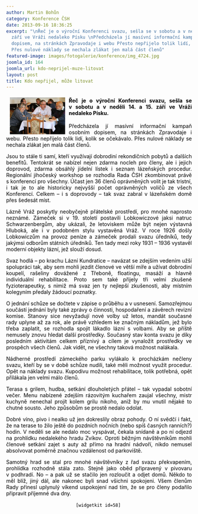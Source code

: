 ```yaml
---
author: Martin Bohůn
category: Konference ČSH
date: 2013-09-16 18:36:25
excerpt: "\nŘeč je o výroční Konferenci svazu, sešla se v sobotu a v neděli 14 a 15
  září ve Vráži nedaleko Písku \nPředcházela jí masívní informační kampaň osobním
  dopisem, na stránkách Zpravodaje i webu Přesto nepřijelo tolik lidí, kolik se očekávalo
  Přes nulové náklady se nechala zlákat jen malá část členů"
featured-image: images/fotogalerie/konference/img_4724.jpg
joomla_id: 164
joomla_url: kdo-neprijel-muze-litovat
layout: post
title: Kdo nepřijel, může litovat
---
```


<h4 style="text-align: justify;"><span style="color: #000000;"><img src="images/fotogalerie/konference/img_4724.jpg" border="0" width="150" height="100" style="float: left; margin-left: 10px; margin-right: 10px;" /></span></h4>
<h4 style="text-align: justify;"><span style="color: #000000;">Řeč je o výroční Konferenci svazu, sešla se v sobotu a v neděli 14. a 15. září ve Vráži nedaleko Písku. </span></h4>
<p style="text-align: justify;"><span style="color: #000000;">Předcházela jí masívní informační kampaň osobním dopisem, na stránkách Zpravodaje i webu. Přesto nepřijelo tolik lidí, kolik se očekávalo. Přes nulové náklady se nechala zlákat jen malá část členů.</span></p>

<p style="text-align: justify;"><span style="color: #000000;">Jsou to stále ti samí, kteří využívají dobrodiní rekondičních pobytů a dalších benefitů. Tentokrát se nabízel nejen zdarma nocleh pro členy, ale i jejich doprovod, zdarma obsáhlý jídelní lístek i seznam lázeňských procedur. Regionální jihočeský workshop se rozhodla Rada ČSH zkombinovat právě s konferencí pro všechny. Účast jen 36 členů oprávněných volit je tak tristní, i tak je to ale historicky nejvyšší počet oprávněných voličů ze všech Konferencí. Celkem – i s doprovody – tak svaz zabral v lázeňském domě přes šedesát míst.</span></p>
<p style="text-align: justify;"><span style="color: #000000;">Lázně Vráž poskytly neobyčejně přátelské prostředí, pro mnohé naprosto neznámé. Zámeček si v 19. století postavili Lobkowiczové jaksi natruc Schwarzenbergům, aby ukázali, že letoviskem může být nejen výstavná Hluboká, ale i v podobném stylu vystavěná Vráž. V roce 1926 došly Lobkowiczům na provoz peníze a zámeček prodali svazu úředníků, tedy jakýmsi odborům státních úředníků. Ten tady mezi roky 1931 – 1936 vystavěl moderní objekty lázní, jež slouží dosud.</span></p>
<p style="text-align: justify;"><span style="color: #000000;">Svaz hodlá – po krachu Lázní Kundratice – navázat se zdejším vedením užší spolupráci tak, aby sem mohli jezdit členové ve větší míře a užívat dobrodiní koupelí, rašeliny dovážené z Třeboně, floatingu, masáží a hlavně individuální rehabilitace. Proto sem také přijely tři velmi zkušené fyzioterapeutky, s nimiž má svaz jen ty nejlepší zkušenosti, aby místním kolegyním předaly žádoucí poznatky.</span></p>
<p style="text-align: justify;"><span style="color: #000000;">O jednání schůze se dočtete v zápise o průběhu a v usnesení. Samozřejmou součástí jednání byly také zprávy o činnosti, hospodaření a závěrech revizní komise. Stanovy sice nevyžadují nové volby už letos, mandát současné rady uplyne až za rok, ale právě vzhledem ke značným nákladům, jež bylo třeba zaplatit, se rozhodla spojit lákadlo lázní s volbami. Aby se příště nemusely znovu hledat další prostředky. Současný stav konta svazu je díky posledním aktivitám celkem příznivý a cílem je vynaložit prostředky ve prospěch všech členů. Jak vidět, ne všechny taková možnost nalákala.</span></p>
<p style="text-align: justify;"><span style="color: #000000;">Nádherné prostředí zámeckého parku vylákalo k procházkám nečleny svazu, kteří by se v době schůze nudili, také měli možnost využít procedur. Opět na náklady svazu. Kupodivu možnost rehabilitace, tolik potřebná, opět přilákala jen velmi málo členů.</span></p>
<p style="text-align: justify;"><span style="color: #000000;">Terasa s grilem, hudba, setkání dlouholetých přátel – tak vypadal sobotní večer. Menu nabízené zdejším rázovitým kuchařem zaujal všechny, mistr kuchyně nenechal projít kolem grilu nikoho, aniž by mu vnutil nějaké to chutné sousto. Jeho způsobům se prostě nedalo odolat.</span></p>
<p style="text-align: justify;"><span style="color: #000000;">Dobré víno, pivo i nealko už jen dokreslily obraz pohody. O ní svědčí i fakt, že na terase to žilo ještě do pozdních nočních (nebo spíš časných ranních?) hodin. V neděli se ale nedalo moc vyspávat, čekala snídaně a po ní odjezd na prohlídku nedalekého hradu Zvíkov. Oproti běžným návštěvníkům mohli členové setkání zajet s auty až přímo na hradní nádvoří, nikdo nemusel absolvovat poměrně značnou vzdálenost od parkoviště.</span></p>
<p style="text-align: justify;"><span style="color: #000000;">Samotný hrad se stal pro mnohé návštěvníky z řad svazu překvapením, prohlídka rozhodně stála zato. Stejně jako oběd připravený v pivovaru v podhradí. No – a pak už se stačilo jen rozloučit a odjet domů. Někdo to měl blíž, jiný dál, ale nakonec byli snad všichni spokojeni. Všem členům Rady přinesl uplynulý víkend uspokojení nad tím, že se pro členy podařilo připravit příjemné dva dny.      </span></p>
<p style="text-align: center;"><span style="color: #000000;"><code>[widgetkit id=58]</code> </span></p>